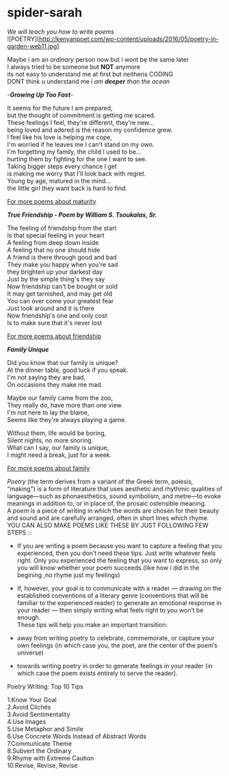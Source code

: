 # spider-sarah
*We will teach you how to write poems*  
![POETRY][http://kenyanpoet.com/wp-content/uploads/2016/05/poetry-in-garden-web11.jpg]  

Maybe i am an *ordinary* person now but i wont be the  same later  
I always tried to be someone but **NOT** anymore  
its not easy to understand me at first but neitheris CODING  
DONT think u understand me *i am **deeper** than the ocean*  

*-**Growing Up Too Fast**-*


It seems for the future I am prepared,  
but the thought of commitment is getting me scared.  
These feelings I feel, they're different, they're new...  
being loved and adored is the reason my confidence grew.  
I feel like his love is helping me cope,  
I'm worried if he leaves me I can't stand on my own.  
I'm forgetting my family, the child I used to be...  
hurting them by fighting for the one I want to see.  
Taking bigger steps every chance I get  
is making me worry that I'll look back with regret.  
Young by age, matured in the mind...  
the little girl they want back is hard to find.  



[For more poems about maturity](https://www.familyfriendpoems.com/poems/teen/growing-up/)  


*_**True Friendship - Poem by William S. Tsoukalas, Sr.**_*
 
The feeling of friendship from the start  
Is that special feeling in your heart  
A feeling from deep down inside  
A feeling that no one should hide  
A friend is there through good and bad  
They make you happy when you're sad  
they brighten up your darkest day  
Just by the simple thing's they say  
Now friendship can't be bought or sold  
It may get tarnished, and may get old  
You can over come your greatest fear  
Just look around and it is there  
Now friendship's one and only cost  
Is to make sure that it's never lost   



[For more poems about friendship](https://www.poemhunter.com/poems/friendship/)


*_**Family Unique**_*

Did you know that our family is unique?  
At the dinner table, good luck if you speak.   
I'm not saying they are bad,  
On occasions they make me mad.  

Maybe our family came from the zoo,  
They really do, have more than one view.  
I'm not here to lay the blame,  
Seems like they're always playing a game.  

Without them, life would be boring,  
Silent nights, no more snoring.  
What can I say, our family is unique,  
I might need a break, just for a week.  


[For more poems about family](http://www.anitapoems.com/poems-about-family.html)  


*Poetry* (the term derives from a variant of the Greek term, poiesis, "making") is a form of literature that uses aesthetic and rhythmic qualities of language—such as phonaesthetics, sound symbolism, and metre—to evoke meanings in addition to, or in place of, the prosaic ostensible meaning.  
A *poem* is a piece of writing in which the words are chosen for their beauty and sound and are carefully arranged, often in short lines which rhyme.  
YOU CAN ALSO MAKE POEMS LIKE THESE BY JUST FOLLOWING FEW STEPS ::  

+ If you are writing a poem because you want to capture a feeling that you experienced, then you don’t need these tips. Just write whatever feels right. Only you experienced the feeling that you want to express, so only you will know whether your poem succeeds.(like how i did in the begining ,no rhyme just my feelings)  

+ If, however, your goal is to communicate with a reader — drawing on the established conventions of a literary genre (conventions that will be familiar to the experienced reader) to generate an emotional response in your reader — then simply writing what feels right to you won’t be enough.  
These tips will help you make an important transition:  

+ away from writing poetry to celebrate, commemorate, or capture your own feelings (in which case you, the poet, are the center of the poem’s universe)  
+ towards writing poetry in order to generate feelings in your reader (in which case the poem exists entirely to serve the reader).  

Poetry Writing: Top 10 Tips  

1.Know Your Goal    
2.Avoid Clichés  
3.Avoid Sentimentality  
4.Use Images  
5.Use Metaphor and Simile  
6.Use Concrete Words Instead of Abstract Words  
7.Communicate Theme  
8.Subvert the Ordinary  
9.Rhyme with Extreme Caution  
10.Revise, Revise, Revise  

